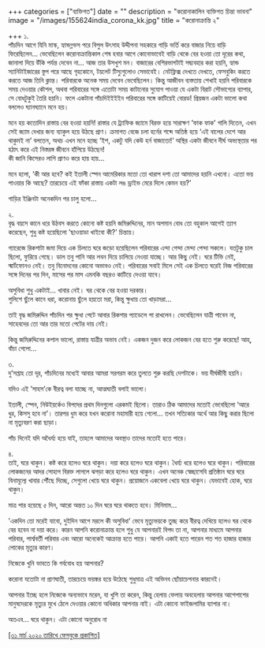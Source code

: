 +++
categories = ["ব্যক্তিগত"]
date = ""
description = "করোনাকালিন ব্যক্তিগত চিন্তা ভাবনা"
image = "/images/155624india_corona_kk.jpg"
title = "করোনাক্রান্তি ২"

+++
১.  
পাঁচদিন আগে যিনি মাস্ক, হ্যান্ডগ্লভস পরে বিপুল উৎসাহ উদ্দীপনা সহকারে গাড়ি ভর্তি করে বাজার নিয়ে বাড়ি ফিরেছিলেন... ভেবেছিলেন করোনাক্রান্তিকাল শেষ হবার আগে কোনোভাবেই বাড়ি থেকে বের হওয়া তো দূরের কথা, জানালা দিয়ে উঁকি পর্যন্ত দেবেন না... আজ তার উসখুশ মন। বাজারের বেশিরভাগটাই সদ্ব্যবহার করা হয়নি, হ্যান্ড স্যানিটাইজারের স্তুপ পরে আছে গৃহকোনে, টয়লেট টিস্যুগুলোও সেভাবেই। নেটফ্লিক্স দেখতে দেখতে, ফেসবুকিং করতে করতে আজ তিনি ক্লান্ত। পরিবারকে অনেক সময় দেবেন ভেবেছিলেন। কিন্তু আজীবন ব্যস্ততায় শেখাই হয়নি পরিবারকে সময় দেওয়ার কৌশল, অথবা পরিবারের সঙ্গে এতোটা সময় কাটানোর সুযোগ পাওয়া যে একটা বিরাট সৌভাগ্যের ব্যাপার, সে বোধটুকুই তৈরি হয়নি। ফলে একটানা পাঁচদিইইইইন পরিবারের সঙ্গে কাটিয়েই বোরড! প্রিয়জন একটা ভালো কথা বললেও ঘ্যানঘ্যানে মনে হয়।

মনে হয় কতোদিন রাস্তায় বের হওয়া হয়নি! রাস্তার যে ট্র্যাফিক জ্যামে বিরক্ত হয়ে সারাক্ষণ ’ফাক ফাক’ গালি দিতেন, এখন সেই জ্যাম দেখার জন্য ব্যাকুল হয়ে উঠছে প্রাণ। ক্রমাগত বেজে চলা হর্নের শব্দে অতিষ্ঠ হয়ে ‘এই বালের দেশে আর থাকুমই না’ বলতেন, অথচ এখন মনে হচ্ছে ‘ইশ, একটু যদি কেউ হর্ন বাজাতো!’ অস্থির একটা জীবনে দীর্ঘ অভ্যস্থতার পর হঠাৎ করে এই নিস্তরঙ্গ জীবনে হাঁপিয়ে উঠছেন!  
কী জানি কিসেরও লাগি প্রাণও করে হায় হায়...

মনে হলো, ’কী আর হবে? কই ইতালী স্পেন আমেরিকার মতো তো খারাপ দশা তো আমাদের হয়নি এখনো। এতো ভয় পাওয়ার কি আছে? তারচেয়ে এই ফাঁকা রাস্তায় একটা লঙ ড্রাইভ মেরে দিলে কেমন হয়?’

গাড়ির ইঞ্জিনটা অনেকদিন পর চালু হলো...

২.  
বৃদ্ধ বয়সে কানে ধরে উঠবস করতে কোনো কষ্ট হয়নি জমিরুদ্দিনের, মান অপমান বোধ তো বহুকাল আগেই ত্যাগ করেছেন, শুধু কষ্ট হয়েছিলো ’ছাওয়াডা খাইবো কী?’ চিন্তায়।

গ্যারেজে রিকশাটা জমা দিয়ে এক চিলতে ঘরে জড়ো হয়েছিলেন পরিবারের এন্দা গেন্দা মেন্দা পেন্দা সকলে। যতটুকু চাল ছিলো, ফুরিয়ে গেছে। ডাল তবু পানি আর লবন দিয়ে চালিয়ে নেওয়া যাচ্ছে। আর কিছু নেই। ঘরে টিভি নেই, স্মার্টফোনও নেই। তবু বিনোদনের কোনো অভাবও নেই। পরিবারের সবাই মিলে সেই এক চিলতে ঘরেই নিজ পরিবারের সঙ্গে দিনের পর দিন, মাসের পর মাস এমনকি বছরও কাটিয়ে দেওয়া যাবে।

অসুবিধা শুধু একটাই... খাবার নেই। ঘর থেকে বের হওয়া দরকার।  
পুলিশে ছুঁলে কানে ধরা, করোনায় ছুঁলে হয়তো মরা, কিন্তু ক্ষুধায় তো খাড়ামরা...

তাই বৃদ্ধ জমিরুদ্দিন পাঁচদিন পর ক্ষুধা পেটে আবার রিকশার প্যাডেলে পা রাখলেন। ভেবেছিলেন যাত্রী পাবেন না, সাহেবদের তো আর তার মতো পেটের দায় নেই।

কিন্তু জমিরুদ্দিনের কপাল ভালো, রাস্তায় যাত্রীর অভাব নেই। একজন দুজন করে লোকজন বের হতে শুরু করেছে! আহ্, বাঁচা গেলো...

৩.  
দু’সপ্তাহ তো দূর, পাঁচদিনের মধ্যেই আবার আমরা সরগরম করে তুলতে শুরু করছি দেশটাকে। ভয় দীর্ঘজীবী হয়নি।

যদিও এই ’সাহস’কে বীরত্ব বলা যাচ্ছে না, আত্মঘাতী বলাই ভালো।

ইতালী, স্পেন, নিউইয়র্কেও বিপদের প্রথম দিনগুলো এরকমই ছিলো। তারাও ঠিক আমাদের মতোই ভেবেছিলো ‘আরে ধুর, কিসসু হবে না’। তারপর ধুম করে যখন করোনা মহামারী হয়ে গেলো... তখন সত্যিকার অর্থে আর কিছু করার ছিলো না মৃত্যুবরণ করা ছাড়া।

পাঁচ দিনেই যদি অধৈর্য্য হয়ে যাই, তাহলে আমাদের অবস্থাও তাদের মতোই হতে পারে।

৪.  
তাই, ঘরে থাকুন। কষ্ট করে হলেও ঘরে থাকুন। দয়া করে হলেও ঘরে থাকুন। ধৈর্য্য ধরে হলেও ঘরে থাকুন। পরিবারের লোকজনের আদর সোহাগ বিরক্ত লাগলে ঝগড়া করে হলেও ঘরে থাকুন। এখন অনেক স্বেচ্ছাসেবি প্রতিষ্ঠান ঘরে ঘরে বিনামূল্যে খাবার পৌঁছে দিচ্ছে, সেগুলো খেয়ে ঘরে থাকুন। প্রয়োজনে একবেলা খেয়ে ঘরে থাকুন। যেভাবেই হোক, ঘরে থাকুন।

মাত্র পার হয়েছে ৫ দিন, আরো অন্তত ১০ দিন ঘরে ঘরে থাকতে হবে। মিনিমাম...

’একদিন তো মরেই যাবো, দুইদিন আগে মরলে কী অসুবিধা’ ভেবে মৃত্যুভয়কে তুচ্ছ করে বীরত্ব দেখিয়ে হলেও ঘর থেকে বের হবেন না দয়া করে। কারন আপনি করোনাক্রান্ত হলে শুধু যে আপনারই বিপদ তা না, আপনার মাধ্যমে আপনার পরিবার, পার্শ্ববর্তী পরিবার এবং আরো অনেকেই আক্রান্ত হতে পারে। আপনি একাই হতে পারেন শত শত হাজার হাজার লোকের মৃত্যুর কারণ।

নিজেকে খুনি ভাবতে কি গর্ববোধ হয় আপনার?

করোনা যতোটা না প্রাণঘাতী, তারচেয়ে ভয়ঙ্কর হয়ে উঠেছে শুধুমাত্র এই অভিনব ছোঁয়াচেপনার কারনেই।

আপনার ইচ্ছে হলে নিজেকে অন্যভাবে মরেন, যা খুশি তা করেন, কিন্তু হেলায় ফেলায় অবহেলায় আপনার আশেপাশের মানুষদেরকে মৃত্যুর মুখে ঠেলে দেওয়ার কোনো অধিকার আপনার নাই। এটা কোনো ফাইজলামির ব্যাপার না।

অতএব... ঘরে থাকুন। এটা কোনো অনুরোধ না

[\[৩১ মার্চ ২০২০ তারিখে ফেসবুকে প্রকাশিত\]](https://www.facebook.com/nazrulbd/posts/10157860683461211)